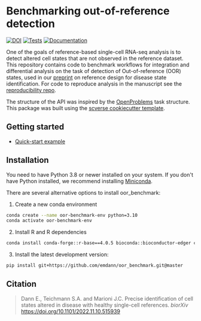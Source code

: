 # Benchmarking out-of-reference detection

[![DOI](https://zenodo.org/badge/540036198.svg)](https://zenodo.org/badge/latestdoi/540036198)
[![Tests][badge-tests]][link-tests]
[![Documentation][badge-docs]][link-docs]

[badge-tests]: https://img.shields.io/github/workflow/status/emdann/oor_benchmark/Test/main
[link-tests]: https://github.com/emdann/oor_benchmark/actions/workflows/test.yml
[badge-docs]: https://img.shields.io/readthedocs/oor_benchmark

One of the goals of reference-based single-cell RNA-seq analysis is to detect altered cell states that are not observed in the reference dataset.
This repository contains code to benchmark workflows for integration and differential analysis on the task of detection of Out-of-reference (OOR) states, used in our [preprint](https://www.biorxiv.org/content/10.1101/2022.11.10.515939v1) on reference design for disease state identification. For code to reproduce analysis in the manuscript see the [reproducibility repo](https://github.com/MarioniLab/oor_design_reproducibility).

The structure of the API was inspired by the [OpenProblems](https://github.com/openproblems-bio/openproblems) task structure. This package was built using the [scverse cookiecutter template](https://github.com/scverse/cookiecutter-scverse).

## Getting started

-   [Quick-start example](https://nbviewer.org/github/emdann/oor_benchmark/blob/master/docs/notebooks/example.ipynb)

<!-- Please refer to the [documentation][link-docs]. In particular, the

-   [API documentation][link-api]. -->

## Installation

You need to have Python 3.8 or newer installed on your system. If you don't have
Python installed, we recommend installing [Miniconda](https://docs.conda.io/en/latest/miniconda.html).

There are several alternative options to install oor_benchmark:

1. Create a new conda environment

```bash
conda create --name oor-benchmark-env python=3.10
conda activate oor-benchmark-env
```

2. Install R and R dependencies

```bash
conda install conda-forge::r-base==4.0.5 bioconda::bioconductor-edger conda-forge::r-statmod
```

<!--
1) Install the latest release of `oor_benchmark` from `PyPI <https://pypi.org/project/oor_benchmark/>`_:

```bash
pip install oor_benchmark
```
-->

3. Install the latest development version:

```bash
pip install git+https://github.com/emdann/oor_benchmark.git@master
```

<!-- ## Release notes

See the [changelog][changelog]. -->

<!-- ## Contact

Emma Dann <ed6@sanger.ac.uk> -->

<!-- For questions and help requests, you can reach out in the [scverse discourse][scverse-discourse].
If you found a bug, please use the [issue tracker][issue-tracker]. -->

## Citation

> Dann E., Teichmann S.A. and Marioni J.C. Precise identification of cell states altered in disease with healthy single-cell references. _biorXiv_ https://doi.org/10.1101/2022.11.10.515939

[scverse-discourse]: https://discourse.scverse.org/
[issue-tracker]: https://github.com/emdann/oor_benchmark/issues
[changelog]: https://oor_benchmark.readthedocs.io/latest/changelog.html
[link-docs]: https://oor_benchmark.readthedocs.io
[link-api]: https://oor_benchmark.readthedocs.io/latest/api.html
